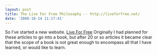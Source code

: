 ```yaml
---
layout: post
title: The Live For Free Philosophy -- http://liveforfree.net/
date: '2008-10-14 11:17:41'
---
```



So I’ve started a new website. [Live For Free](http://liveforfree.net/) Originally I had planned for these articles to go into a book, but after 20 or so articles it became clear that the scope of a book is not great enough to encompass all that I have learned, or would like to learn.



